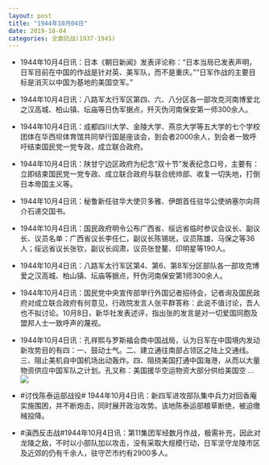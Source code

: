 ```yaml
---
layout: post
title: "1944年10月04日"
date: 2019-10-04
categories: 全面抗战(1937-1945)
---
```


<meta name="referrer" content="no-referrer" />

- 1944年10月4日讯：日本《朝日新闻》发表评论称：“日本当局已发表声明，日军目前在中国的作战是针对英、美军队，而不是重庆。”“日军作战的主要目标是消灭以中国为基地的美国空军。” 

- 1944年10月4日讯：八路军太行军区第四、六、八分区各一部攻克河南博爱北之汉高城、柏山镇、坛庙等日伪军据点，歼灭伪河南保安第一师300余人。 

- 1944年10月4日讯：成都四川大学、金陵大学、燕京大学等五大学的七个学校团体在华西坝体育馆共同举行国是座谈会，到会者2000余人，到会者一致呼吁结束国民党一党专政，成立联合政府。 

- 1944年10月4日讯：陕甘宁边区政府为纪念“双十节”发表纪念口号，主要有：立即结束国民党一党专政、成立联合政府与联合统帅部、收复一切失地，打倒日本帝国主义等。 

- 1944年10月4日讯：秘鲁新任驻华大使贝多雅、伊朗首任驻华公使纳塞尔向蒋介石递交国书。 

- 1944年10月4日讯：国民政府明令公布广西省、绥远省临时参议会议长、副议长、议员名单：广西省议长李任仁，副议长陈锡珖，议员陈雄、马保之等36人；绥远省议长张钦，副议长阎肃，议员张登鳌、印明星等190人。 

- 1944年10月4日讯：八路军太行军区第4、第6、第8军分区部队各一部攻克博爱之汉高城、柏山镇、坛庙等据点，歼伪河南保安第1师300余人。 

- 1944年10月4日讯：国民党中央宣传部举行外国记者招待会，记者询及国民政府对成立联合政府有何意见，行政院发言人张平群答称：此说不值讨论，吾人也不拟讨论。10月8日，新华社发表述评，指出张的发言是对一切爱国同胞及盟邦人士一致呼声的蔑视。 

- 1944年10月4日讯：孔祥熙与罗斯福会商中国战局，认为日军在中国境内发动新攻势目的有四：一、鼓动士气。二、建立通往南部占领区之陆上交通线。三、阻止美机自中国机场出动轰炸。四、阻挠美国打通中国海港，从而以大量物资供应中国军队之计划。孔又称：美国援华空运物资大部分供给美国空 ... <br/><img src="https://wx3.sinaimg.cn/large/aca367d8ly1g7lzj2a5qdj20c809zt8r.jpg" />

- #讨伐陈泰运部战役# 1944年10月4日讯：新四军进攻部队集中兵力对回香庵实施围困，并不断炮击，同时展开政治攻势。该地陈泰运部粮草断绝，被迫缴械投降。 

- #滇西反击战#1944年10月4日讯：第11集团军经数月作战，极需补充，因此对龙陵之敌，不时以小部队加以攻击，没有采取大规模行动，日军坚守龙陵市区及近郊的仍有千余人，驻守芒市约有2900多人。 

